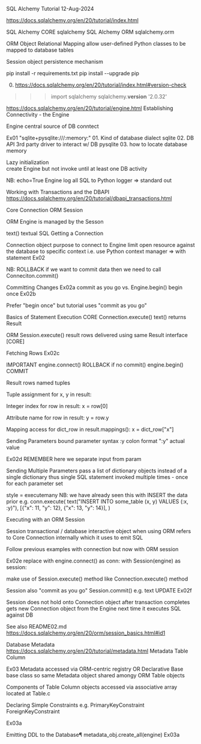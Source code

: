 SQL Alchemy Tutorial
12-Aug-2024


https://docs.sqlalchemy.org/en/20/tutorial/index.html

SQL Alchemy CORE    sqlalchemy
SQL Alchemy ORM     sqlalchemy.orm

ORM                 Object Relational Mapping
allow user-defined Python classes to be mapped to database tables

Session
object persistence mechanism

pip install -r requirements.txt
pip install --upgrade pip


00. https://docs.sqlalchemy.org/en/20/tutorial/index.html#version-check
>>> import sqlalchemy
>>> sqlalchemy.__version__
'2.0.32'


https://docs.sqlalchemy.org/en/20/tutorial/engine.html
Establishing Connectivity - the Engine

Engine
central source of DB conntect

Ex01
"sqlite+pysqlite:///:memory:"
    01. Kind of database    dialect                     sqlite
    02. DB API 3rd party driver to interact w/ DB       pysqlite
    03. how to locate database                          memory

Lazy initialization     
create Engine but not invoke until at least one DB activity

NB: echo=True
Engine log all SQL to Python logger => standard out


Working with Transactions and the DBAPI
https://docs.sqlalchemy.org/en/20/tutorial/dbapi_transactions.html

Core        Connection
ORM         Session

ORM
Engine is managed by the Sesson


text()      textual SQL
Getting a Connection

Connection
object purpose to connect to Engine
limit open resource against the database to specific context
i.e.
use Python context manager => with statement
Ex02

NB: ROLLBACK
if we want to commit data then we need to call Conneciton.commit()


Committing Changes
Ex02a
commit as you go
vs.
Engine.begin()
begin once
Ex02b

Prefer "begin once" but tutorial uses "commit as you go"


Basics of Statement Execution
CORE
Connection.execute()
text()              returns Result      

ORM
Session.execute()
result rows delivered using same Result interface [CORE]


Fetching Rows
Ex02c

IMPORTANT
engine.connect()        ROLLBACK     if no commit()
engine.begin()          COMMIT

Result
rows                    named tuples

Tuple assignment
for x, y in result:

Integer index
for row in result:
    x = row[0]

Attribute name
for row in result:
    y = row.y

Mapping access
for dict_row in result.mappings():
    x = dict_row["x"]


Sending Parameters
bound parameter syntax
:y      colon format
":y"    actual value

Ex02d
REMEMBER
here we separate input from param


Sending Multiple Parameters
pass a list of dictionary objects instead of a single dictionary
thus single SQL statement invoked multiple times - once for each parameter set

style = executemany
NB: we have already seen this with INSERT the data prior
e.g.
conn.execute(
    text("INSERT INTO some_table (x, y) VALUES (:x, :y)"),
    [{"x": 11, "y": 12}, {"x": 13, "y": 14}],
)


Executing with an ORM Session

Session
transactional / database interactive object when using ORM
refers to Core Connection internally which it uses to emit SQL

Follow previous examples with connection but now with ORM session

Ex02e
replace
with engine.connect() as conn:
with Session(engine) as session:

make use of Session.execute() method like Connection.execute() method

Session also "commit as you go" Session.commit()
e.g.
text UPDATE
Ex02f

Session
does not hold onto Connection object after transaction completes
gets new Connection object from the Engine next time it executes SQL against DB

See also    README02.md
https://docs.sqlalchemy.org/en/20/orm/session_basics.html#id1


Database Metadata
https://docs.sqlalchemy.org/en/20/tutorial/metadata.html
Metadata
Table
Column

Ex03
Metadata accessed via ORM-centric registry OR
Declarative Base base class
so same Metadata object shared amongy ORM Table objects

Components of Table
Column objects accessed via associative array located at Table.c


Declaring Simple Constraints
e.g.
PrimaryKeyConstraint
ForeignKeyConstraint

Ex03a


Emitting DDL to the Database¶
metadata_obj.create_all(engine)
Ex03a